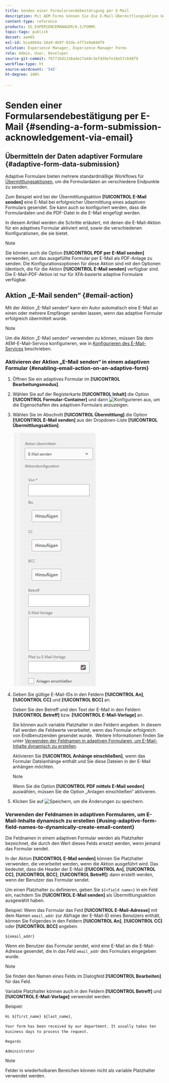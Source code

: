 ```yaml
---
title: Senden einer Formularsendebestätigung per E-Mail
description: Mit AEM Forms können Sie die E-Mail-Übermittlungsaktion konfigurieren, die einer Person beim Senden des Formulars eine Bestätigung sendet.
content-type: reference
products: SG_EXPERIENCEMANAGER/6.5/FORMS
topic-tags: publish
docset: aem65
exl-id: bca4044a-18a9-4b97-92de-eff1e9a840f9
solution: Experience Manager, Experience Manager Forms
role: Admin, User, Developer
source-git-commit: f6771bd1338a4e27a48c3efd39efe18e57cb98f9
workflow-type: ht
source-wordcount: '545'
ht-degree: 100%

---
```


# Senden einer Formularsendebestätigung per E-Mail {#sending-a-form-submission-acknowledgement-via-email}

## Übermitteln der Daten adaptiver Formulare {#adaptive-form-data-submission}

Adaptive Formulare bieten mehrere standardmäßige Workflows für [Übermittlungsaktionen](../../forms/using/configuring-submit-actions.md), um die Formulardaten an verschiedene Endpunkte zu senden.

Zum Beispiel wird bei der Übermittlungsaktion **[!UICONTROL E-Mail senden]** eine E-Mail bei erfolgreicher Übermittlung eines adaptiven Formulars gesendet. Sie kann auch so konfiguriert werden, dass die Formulardaten und die PDF-Datei in die E-Mail eingefügt werden.

In diesem Artikel werden die Schritte erläutert, mit denen die E-Mail-Aktion für ein adaptives Formular aktiviert wird, sowie die verschiedenen Konfigurationen, die sie bietet.

>[!NOTE]
>
>Sie können auch die Option **[!UICONTROL PDF per E-Mail senden]** verwenden, um das ausgefüllte Formular per E-Mail als PDF-Anlage zu senden. Die Konfigurationsoptionen für diese Aktion sind mit den Optionen identisch, die für die Aktion **[!UICONTROL E-Mail senden]** verfügbar sind. Die E-Mail-PDF-Aktion ist nur für XFA-basierte adaptive Formulare verfügbar.

## Aktion „E-Mail senden“  {#email-action}

Mit der Aktion „E-Mail senden“ kann ein Autor automatisch eine E-Mail an einen oder mehrere Empfänger senden lassen, wenn das adaptive Formular erfolgreich übermittelt wurde.

>[!NOTE]
>
>Um die Aktion „E-Mail senden“ verwenden zu können, müssen Sie dem AEM-E-Mail-Service konfigurieren, wie in [Konfigurieren des E-Mail-Services](/help/sites-administering/notification.md#configuring-the-mail-service) beschrieben.

### Aktivieren der Aktion „E-Mail senden“ in einem adaptiven Formular {#enabling-email-action-on-an-adaptive-form}

1. Öffnen Sie ein adaptives Formular im **[!UICONTROL Bearbeitungsmodus]**.

1. Wählen Sie auf der Registerkarte **[!UICONTROL Inhalt]** die Option **[!UICONTROL Formular-Container]** und dann ![Konfigurieren](assets/configure-icon.svg) aus, um die Eigenschaften des adaptiven Formulars anzuzeigen.

1. Wählen Sie im Abschnitt **[!UICONTROL Übermittlung]** die Option **[!UICONTROL E-Mail senden]** aus der Dropdown-Liste **[!UICONTROL Übermittlungsaktion]**.

   ![Übermittlungsaktionen](assets/submission-actions.png)

1. Geben Sie gültige E-Mail-IDs in den Feldern **[!UICONTROL An]**, **[!UICONTROL CC]** und **[!UICONTROL BCC]** an.

   Geben Sie den Betreff und den Text der E-Mail in den Feldern **[!UICONTROL Betreff]** bzw. **[!UICONTROL E-Mail-Vorlage]** an.

   Sie können auch variable Platzhalter in den Feldern angeben. In diesem Fall werden die Feldwerte verarbeitet, wenn das Formular erfolgreich von Endbenutzenden gesendet wurde.  Weitere Informationen finden Sie unter [Verwenden der Feldnamen in adaptiven Formularen, um E-Mail-Inhalte dynamisch zu erstellen](../../forms/using/form-submission-receipt-via-email.md#p-using-adaptive-form-field-names-to-dynamically-create-email-content-p).

   Aktivieren Sie **[!UICONTROL Anhänge einschließen]**, wenn das Formular Dateianhänge enthält und Sie diese Dateien in der E-Mail anhängen möchten.

   >[!NOTE]
   >
   >Wenn Sie die Option **[!UICONTROL PDF mittels E-Mail senden]** auswählen, müssen Sie die Option „Anlagen einschließen“ aktivieren.

1. Klicken Sie auf ![Speichern](assets/save_icon.svg), um die Änderungen zu speichern.

### Verwenden der Feldnamen in adaptiven Formularen, um E-Mail-Inhalte dynamisch zu erstellen {#using-adaptive-form-field-names-to-dynamically-create-email-content}

Die Feldnamen in einem adaptiven Formular werden als Platzhalter bezeichnet, die durch den Wert dieses Felds ersetzt werden, wenn jemand das Formular sendet.

In der Aktion **[!UICONTROL E-Mail senden]** können Sie Platzhalter verwenden, die verarbeitet werden, wenn die Aktion ausgeführt wird. Das bedeutet, dass die Header der E-Mail (**[!UICONTROL An]**, **[!UICONTROL CC]**, **[!UICONTROL BCC]**, **[!UICONTROL Betreff]**) dann erstellt werden, wenn der Benutzer das Formular sendet.

Um einen Platzhalter zu definieren, geben Sie `${<field name>}` in ein Feld ein, nachdem Sie **[!UICONTROL E-Mail senden]** als Übermittlungsaktion ausgewählt haben.

Beispiel: Wenn das Formular das Feld **[!UICONTROL E-Mail-Adresse]** mit dem Namen `email_addr` zur Abfrage der E-Mail-ID eines Benutzers enthält, können Sie Folgendes in den Feldern **[!UICONTROL An]**, **[!UICONTROL CC]** oder **[!UICONTROL BCC]** angeben.

`${email_addr}`

Wenn ein Benutzer das Formular sendet, wird eine E-Mail an die E-Mail-Adresse gesendet, die in das Feld `email_addr` des Formulars eingegeben wurde.

>[!NOTE]
>
>Sie finden den Namen eines Felds im Dialogfeld **[!UICONTROL Bearbeiten]** für das Feld.

Variable Platzhalter können auch in den Feldern **[!UICONTROL Betreff]** und **[!UICONTROL E-Mail-Vorlage]** verwendet werden.

Beispiel:

`Hi ${first_name} ${last_name},`

`Your form has been received by our department. It usually takes ten business days to process the request.`

`Regards`

`Administrator`

>[!NOTE]
>
>Felder in wiederholbaren Bereichen können nicht als variable Platzhalter verwendet werden.
